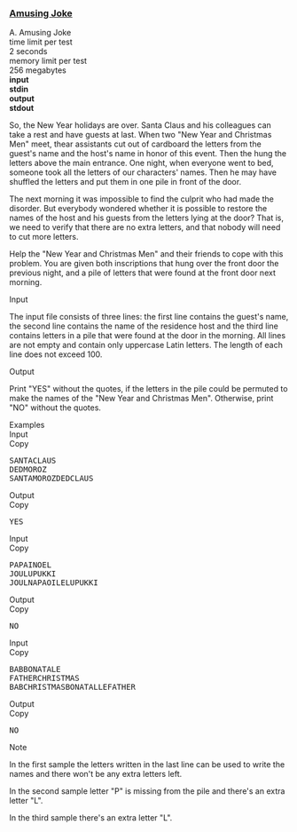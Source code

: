 <h3><a href="https://codeforces.com/contest/141/problem/A" target="_blank" rel="noopener noreferrer">Amusing Joke</a></h3>

<div class="header"><div class="title">A. Amusing Joke</div><div class="time-limit"><div class="property-title">time limit per test</div>2 seconds</div><div class="memory-limit"><div class="property-title">memory limit per test</div>256 megabytes</div><div class="input-file input-standard" style="font-weight: bold"><div class="property-title">input</div>stdin</div><div class="output-file output-standard" style="font-weight: bold"><div class="property-title">output</div>stdout</div></div><div><p>So, the New Year holidays are over. Santa Claus and his colleagues can take a rest and have guests at last. When two "New Year and Christmas Men" meet, thear assistants cut out of cardboard the letters from the guest's name and the host's name in honor of this event. Then the hung the letters above the main entrance. One night, when everyone went to bed, someone took all the letters of our characters' names. Then he may have shuffled the letters and put them in one pile in front of the door.</p><p>The next morning it was impossible to find the culprit who had made the disorder. But everybody wondered whether it is possible to restore the names of the host and his guests from the letters lying at the door? That is, we need to verify that there are no extra letters, and that nobody will need to cut more letters.</p><p>Help the "New Year and Christmas Men" and their friends to cope with this problem. You are given both inscriptions that hung over the front door the previous night, and a pile of letters that were found at the front door next morning.</p></div><div class="input-specification"><div class="section-title">Input</div><p>The input file consists of three lines: the first line contains the guest's name, the second line contains the name of the residence host and the third line contains letters in a pile that were found at the door in the morning. All lines are not empty and contain only uppercase Latin letters. The length of each line does not exceed <span class="tex-span">100</span>.</p></div><div class="output-specification"><div class="section-title">Output</div><p>Print "<span class="tex-font-style-tt">YES</span>" without the quotes, if the letters in the pile could be permuted to make the names of the "New Year and Christmas Men". Otherwise, print "<span class="tex-font-style-tt">NO</span>" without the quotes.</p></div><div class="sample-tests"><div class="section-title">Examples</div><div class="sample-test"><div class="input"><div class="title">Input<div title="Copy" data-clipboard-target="#id005269960770985199" id="id004250657006200569" class="input-output-copier">Copy</div></div><pre id="id005269960770985199">SANTACLAUS<br>DEDMOROZ<br>SANTAMOROZDEDCLAUS<br></pre></div><div class="output"><div class="title">Output<div title="Copy" data-clipboard-target="#id005695673804574702" id="id00524937329573772" class="input-output-copier">Copy</div></div><pre id="id005695673804574702">YES<br></pre></div><div class="input"><div class="title">Input<div title="Copy" data-clipboard-target="#id006712175293241852" id="id0041540435323490454" class="input-output-copier">Copy</div></div><pre id="id006712175293241852">PAPAINOEL<br>JOULUPUKKI<br>JOULNAPAOILELUPUKKI<br></pre></div><div class="output"><div class="title">Output<div title="Copy" data-clipboard-target="#id0038758535810429184" id="id0049907356066335873" class="input-output-copier">Copy</div></div><pre id="id0038758535810429184">NO<br></pre></div><div class="input"><div class="title">Input<div title="Copy" data-clipboard-target="#id007694828324153951" id="id004450078955047686" class="input-output-copier">Copy</div></div><pre id="id007694828324153951">BABBONATALE<br>FATHERCHRISTMAS<br>BABCHRISTMASBONATALLEFATHER<br></pre></div><div class="output"><div class="title">Output<div title="Copy" data-clipboard-target="#id007844503511464345" id="id0036432825237253064" class="input-output-copier">Copy</div></div><pre id="id007844503511464345">NO<br></pre></div></div></div><div class="note"><div class="section-title">Note</div><p>In the first sample the letters written in the last line can be used to write the names and there won't be any extra letters left.</p><p>In the second sample letter "<span class="tex-font-style-tt">P</span>" is missing from the pile and there's an extra letter "<span class="tex-font-style-tt">L</span>".</p><p>In the third sample there's an extra letter "<span class="tex-font-style-tt">L</span>".</p></div>